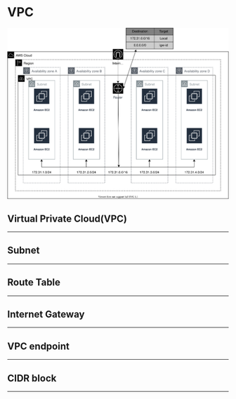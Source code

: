 # **VPC**
![VPC_Diagram](../img/VPC/VPC_Diagram.svg)
## **Virtual Private Cloud(VPC)**
---
## **Subnet**
---
## **Route Table**
---
## **Internet Gateway**
---
## **VPC endpoint**
---
## **CIDR block**
---